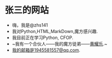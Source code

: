 # 张三的网站
- 嗨，我是@zhs141
- 我对Python,HTML,MarkDown,魔方感兴趣.
- 我目前正在学习Python, CFOP.
- ~我有一个合伙人——我的魔方徒弟——[黄耀乐](https://github.com/141hyl).~
- 我的邮箱是1945581557@qq.com.
